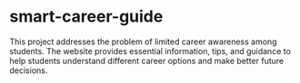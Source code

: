 # smart-career-guide
This project addresses the problem of limited career awareness among students. The website provides essential information, tips, and guidance to help students understand different career options and make better future decisions.
